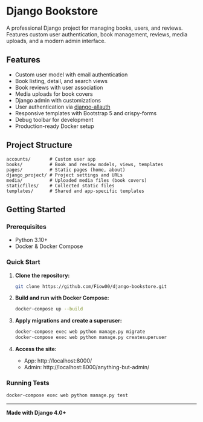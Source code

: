 # Django Bookstore

A professional Django project for managing books, users, and reviews. Features custom user authentication, book management, reviews, media uploads, and a modern admin interface.

## Features

- Custom user model with email authentication
- Book listing, detail, and search views
- Book reviews with user association
- Media uploads for book covers
- Django admin with customizations
- User authentication via [django-allauth](https://github.com/pennersr/django-allauth)
- Responsive templates with Bootstrap 5 and crispy-forms
- Debug toolbar for development
- Production-ready Docker setup

## Project Structure

```
accounts/       # Custom user app
books/          # Book and review models, views, templates
pages/          # Static pages (home, about)
django_project/ # Project settings and URLs
media/          # Uploaded media files (book covers)
staticfiles/    # Collected static files
templates/      # Shared and app-specific templates
```

## Getting Started

### Prerequisites

- Python 3.10+
- Docker & Docker Compose

### Quick Start

1. **Clone the repository:**
    ```sh
    git clone https://github.com/Fiow00/django-bookstore.git
    ```


2. **Build and run with Docker Compose:**
    ```sh
    docker-compose up --build
    ```

3. **Apply migrations and create a superuser:**
    ```sh
    docker-compose exec web python manage.py migrate
    docker-compose exec web python manage.py createsuperuser
    ```

4. **Access the site:**
    - App: http://localhost:8000/
    - Admin: http://localhost:8000/anything-but-admin/

### Running Tests

```sh
docker-compose exec web python manage.py test
```


---

**Made with Django 4.0+**

